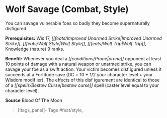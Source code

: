 ﻿---
cssclass: [feats]

---
# Wolf Savage (Combat, Style)

You can savage vulnerable foes so badly they become supernaturally disfigured.

**Prerequisites:** Wis 17, _[[feats/Improved Unarmed Strike|Improved Unarmed Strike]]_, _[[feats/Wolf Style|Wolf Style]]_, _[[feats/Wolf Trip|Wolf Trip]]_, Knowledge (nature) 9 ranks.

**Benefit:** Whenever you deal a _[[conditions/Prone|prone]]_ opponent at least 10 points of damage with a natural weapon or unarmed strike, you can savage your foe as a swift action. Your victim becomes disf igured unless it succeeds at a Fortitude save (DC = 10 + 1/2 your character level + your Wisdom modif ier). The effects of this disf igurement are identical to those of a _[[spells/Bestow Curse|bestow curse]]_ spell (caster level equal to your character level).

**Source** Blood Of The Moon
>[!tags_panel]- Tags
> #feat/style, 